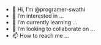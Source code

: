 - 👋 Hi, I’m @programer-swathi
- 👀 I’m interested in ...
- 🌱 I’m currently learning ...
- 💞️ I’m looking to collaborate on ...
- 📫 How to reach me ...

<!---
programer-swathi/programer-swathi is a ✨ special ✨ repository because its `README.md` (this file) appears on your GitHub profile.
You can click the Preview link to take a look at your changes.
--->
